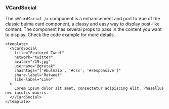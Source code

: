 ### VCardSocial

The `<VCardSocial />` component is a enhamcement and port to Vue
of the classic bulma card component, a classy and easy way
to display post-like content. The component has several props
to pass in the content you want to display.
Check the code example for more details.

<!--code-->

```vue
<template>
  <VCardSocial
    title="Featured Tweet"
    network="twitter"
    avatar="/19.jpg"
    username="@gretak"
    :hashtags="['#bulmaio', '#css', '#responsive']"
    share-label="Retweet"
    like-label="Like"
  >
    Lorem ipsum dolor sit amet, consectetur adipiscing elit. Phasellus nec iaculis mauris.
  </VCardSocial>
</template>
```

<!--/code-->
